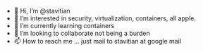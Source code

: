 - 👋 Hi, I’m @stavitian
- 👀 I’m interested in security, virtualization, containers, all apple.
- 🌱 I’m currently learning containers
- 💞️ I’m looking to collaborate not being a burden
- 📫 How to reach me ... just mail to stavitian at google mail

<!---
stavitian/stavitian is a ✨ special ✨ repository because its `README.md` (this file) appears on your GitHub profile.
You can click the Preview link to take a look at your changes.
--->
